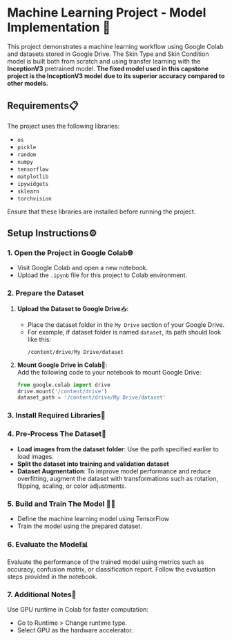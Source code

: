 # Machine Learning Project - Model Implementation 🚀

This project demonstrates a machine learning workflow using Google Colab and datasets stored in Google Drive.
The Skin Type and Skin Condition model is built both from scratch and using transfer learning with the **InceptionV3** pretrained model. **The fixed model used in this capstone project is the InceptionV3 model due to its superior accuracy compared to other models.**

## Requirements📋
The project uses the following libraries:
- `os`
- `pickle`
- `random`
- `numpy`
- `tensorflow`
- `matplotlib`
- `ipywidgets`
- `sklearn`
- `torchvision`

Ensure that these libraries are installed before running the project.

## Setup Instructions⚙️

### 1. Open the Project in Google Colab🌐
- Visit Google Colab and open a new notebook.
- Upload the `.ipynb` file for this project to Colab environment.


### 2. Prepare the Dataset
1. **Upload the Dataset to Google Drive**📥:  
   - Place the dataset folder in the `My Drive` section of your Google Drive.  
   - For example, if dataset folder is named `dataset`, its path should look like this:  
     ```
     /content/drive/My Drive/dataset
     ```

2. **Mount Google Drive in Colab**🔗:  
   Add the following code to your notebook to mount Google Drive:  
   ```python
   from google.colab import drive
   drive.mount('/content/drive')
   dataset_path = '/content/drive/My Drive/dataset'

   
### 3. Install Required Libraries🧰


### 4. Pre-Process The Dataset📸
- **Load images from the dataset folder**: Use the path specified earlier to load images.
- **Split the dataset into training and validation dataset**
- **Dataset Augmentation**: To improve model performance and reduce overfitting, augment the dataset with transformations such as rotation, flipping, scaling, or color adjustments.


### 5. Build and Train The Model 🏋️‍♂️
- Define the machine learning model using TensorFlow
- Train the model using the prepared dataset.


### 6. Evaluate the Model📊
Evaluate the performance of the trained model using metrics such as accuracy, confusion matrix, or classification report. Follow the evaluation steps provided in the notebook.


### 7. Additional Notes📝
Use GPU runtime in Colab for faster computation:
- Go to Runtime > Change runtime type.
- Select GPU as the hardware accelerator.

